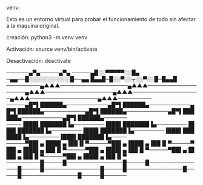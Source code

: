 venv:

Esto es un entorno virtual para probar el funcionamiento de todo sin afectar a la maquina original.

creación: python3 -m venv venv

Activación: source venv/bin/activate

Desactivación: deactivate


──────▄▀▄─────▄▀▄
─────▄█░░▀▀▀▀▀░░█▄
─▄▄──█░░░░░░░░░░░█──▄▄
█▄▄█─█░░▀░░┬░░▀░░█─█▄▄█
─────────▄▲▲▲──────────────────▄▲▲▲──────────────────▄▲▲▲──────────────────▄▲▲▲──────────────────▄▲▲▲──────────────────▄▲▲▲─────────
─────▄█▀▌██████▄───────────▄█▀▌██████▄───────────▄█▀▌██████▄───────────▄█▀▌██████▄───────────▄█▀▌██████▄───────────▄█▀▌██████▄──────
────▐███▌███████▐▄────────▐███▌███████▐▄────────▐███▌███████▐▄────────▐███▌███████▐▄────────▐███▌███████▐▄────────▐███▌███████▐▄────
─────▀██▌▄▐███▌▄▐██▐▌▀─────▀██▌▄▐███▌▄▐██▐▌▀─────▀██▌▄▐███▌▄▐██▐▌▀─────▀██▌▄▐███▌▄▐██▐▌▀─────▀██▌▄▐███▌▄▐██▐▌▀─────▀██▌▄▐███▌▄▐██▐▌▀
─────────█─────█───────────────█─────█───────────────█─────█───────────────█─────█───────────────█─────█───────────────█─────█──────
